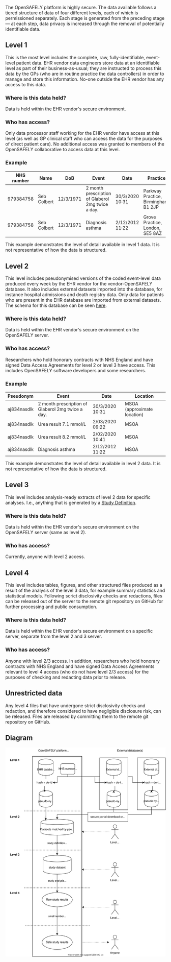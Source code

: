 The OpenSAFELY platform is highly secure. 
The data available follows a tiered structure of data of four different levels, each of which is permissioned separately. 
Each stage is generated from the preceding stage &mdash; at each step, data privacy is increased through the removal of potentially identifiable data.

## Level 1
This is the most level includes the complete, raw, fully-identifiable, event-level patient data.
EHR vendor data engineers store data at an identifiable level as part of their business-as-usual; they are instructed to process this data by the GPs (who are in routine practice the data controllers) in order to manage and store this information.
No-one outside the EHR vendor has any access to this data.

### Where is this data held?
Data is held within the EHR vendor's secure environment.

### Who has access?
Only data processor staff working for the EHR vendor have access at this level (as well as GP clinical staff who can access the data for the purposes of direct patient care). 
No additional access was granted to members of the OpenSAFELY collaborative to access data at this level.

### Example 

| NHS number | Name | DoB | Event | Date | Practice |
| --- | --- | --- | --- | --- | --- |
| 979384758 | Seb Colbert | 12/3/1971 | 2 month prescription of Glaberol 2mg twice a day. | 30/3/2020 10:31 | Parkway Practice, Birmingham, B1 2JP | 
| 979384758 | Seb Colbert | 12/3/1971 | Diagnosis asthma | 2/12/2012 11:22 | Grove Practice, London, SE5 8AZ |

This example demonstrates the level of detail available in level 1 data. It is not representative of how the data is structured.

## Level 2
This level includes pseudonymised versions of the coded event-level data produced  every week by the EHR vendor for the vendor-OpenSAFELY database. 
It also includes external datasets imported into the database, for instance hospital admissions and death registry data. 
Only data for patients who are present in the EHR database are imported from external datasets.
The schema for this database can be seen [here]().

### Where is this data held?
Data is held within the EHR vendor's secure environment on the OpenSAFELY server.

### Who has access?
Researchers who hold honorary contracts with NHS England and have signed Data Access Agreements for level 2 or level 3 have access. 
This includes OpenSAFELY software developers and some researchers.


### Example 

| Pseudonym | Event | Date | Location |
| --- | --- | --- | --- |
| aj834nasdlk | 2 month prescription of Glaberol 2mg twice a day. | 30/3/2020 10:31 | MSOA (approximate location) | 
| aj834nasdlk | Urea result 7.1 mmol/L | 2/03/2020 09:22 | MSOA | 
| aj834nasdlk | Urea result 8.2 mmol/L | 2/02/2020 10:41 | MSOA |
| aj834nasdlk | Diagnosis asthma | 2/12/2012 11:22 | MSOA | 

This example demonstrates the level of detail available in level 2 data. It is not representative of how the data is structured.


## Level 3
This level includes analysis-ready extracts of level 2 data for specific analyses. I.e., anything that is generated by a [Study Definition](study-def-intro.md).

### Where is this data held?
Data is held within the EHR vendor's secure environment on the OpenSAFELY server (same as level 2).

### Who has access?
Currently, anyone with level 2 access.

## Level 4
This level includes tables, figures, and other structured files produced as a result of the analysis of the level 3 data, for example summary statistics and statistical models. 
Following scrict disclosivity checks and redactions, files can be released out of the server to the remote git repository on GitHub for further processing and public consumption.

### Where is this data held?
Data is held within the EHR vendor's secure environment on a specific server, separate from the level 2 and 3 server. 

### Who has access?
Anyone with level 2/3 access. In addition, researchers who hold honorary contracts with NHS England and have signed Data Access Agreements relevant to level 4 access (who do not have level 2/3 access) for the purposes of checking and redacting data prior to release. 

## Unrestricted data
Any level 4 files that have undergone strict disclosivity checks and redaction, and therefore considered to have negligible disclosure risk, can be released. Files are released by committing them to the remote git repository on GitHub.

## Diagram

![](./images/OpenSAFELY-security-levels.svg)
